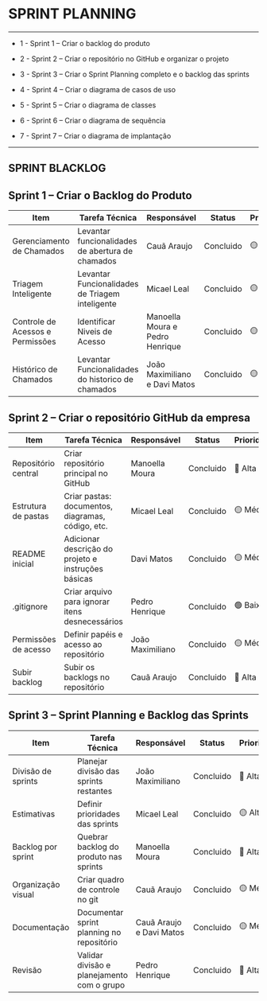 # SPRINT PLANNING

---

* 1 - Sprint 1 – Criar o backlog do produto


* 2 - Sprint 2 – Criar o repositório no GitHub e organizar o projeto


* 3 - Sprint 3 – Criar o Sprint Planning completo e o backlog das sprints


* 4 - Sprint 4 – Criar o diagrama de casos de uso


* 5 - Sprint 5 – Criar o diagrama de classes


* 6 - Sprint 6 – Criar o diagrama de sequência


* 7 - Sprint 7 – Criar o diagrama de implantação

---

## SPRINT BLACKLOG 

## Sprint 1 – Criar o Backlog do Produto
| Item                             | Tarefa Técnica                        | Responsável | Status | Prioridade |
|-------------------------------|--------------------------------------------------|-----------------|------------|-----------|
| Gerenciamento de Chamados | Levantar funcionalidades de abertura de chamados | Cauã Araujo     | Concluido  | 🟡 Média    |
| Triagem Inteligente       | Levantar Funcionalidades de Triagem inteligente  | Micael Leal     | Concluido  | 🟡 Média    |
| Controle de Acessos e Permissões| Identificar Niveis de Acesso              | Manoella Moura e Pedro Henrique| Concluido  | 🟡 Média    |
| Histórico de Chamados     | Levantar Funcionalidades do historico de chamados| João Maximiliano e Davi Matos| Concluido  |  🟡 Média    |

## Sprint 2 – Criar o repositório GitHub da empresa

| Item               | Tarefa Técnica                                           | Responsável | Status  | Prioridade |
|--------------------|----------------------------------------------------------|-------------|---------|------------|
| Repositório central| Criar repositório principal no GitHub                    | Manoella Moura   | Concluido | 🔴 Alta     |
| Estrutura de pastas| Criar pastas: documentos, diagramas, código, etc.        | Micael Leal     | Concluido | 🟡 Média    |
| README inicial     | Adicionar descrição do projeto e instruções básicas      | Davi Matos     | Concluido | 🟡 Média    |
| .gitignore         | Criar arquivo para ignorar itens desnecessários          | Pedro Henrique    | Concluido | 🟢 Baixa    |
| Permissões de acesso | Definir papéis e acesso ao repositório                 |João Maximiliano| Concluido| 🟡 Média    |
| Subir backlog      | Subir os backlogs no repositório                   | Cauã Araujo     | Concluido| 🔴 Alta     |

## Sprint 3 – Sprint Planning e Backlog das Sprints

| Item              | Tarefa Técnica                                           | Responsável | Status  | Prioridade |
|-------------------|----------------------------------------------------------|-------------|---------|------------|
| Divisão de sprints| Planejar divisão das sprints restantes                   | João Maximiliano | Concluido | 🔴 Alta     |
| Estimativas       | Definir prioridades das sprints                          | Micael Leal | Concluido | 🟡 Alta     |
| Backlog por sprint| Quebrar backlog do produto nas sprints                   | Manoella Moura    | Concluido | 🔴 Alta     |
| Organização visual| Criar quadro de controle no git                          | Cauã Araujo    | Concluido | 🟡 Média    |
| Documentação      | Documentar sprint planning no repositório                | Cauã Araujo e Davi Matos   | Concluido | 🟡 Média    |
| Revisão           | Validar divisão e planejamento com o grupo               | Pedro Henrique    | Concluido | 🔴 Alta     |
